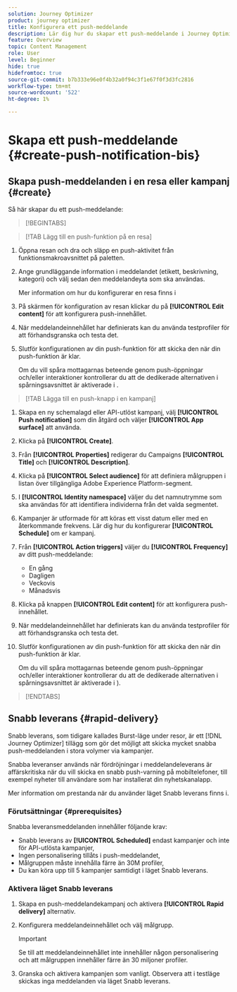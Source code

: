 ```yaml
---
solution: Journey Optimizer
product: journey optimizer
title: Konfigurera ett push-meddelande
description: Lär dig hur du skapar ett push-meddelande i Journey Optimizer
feature: Overview
topic: Content Management
role: User
level: Beginner
hide: true
hidefromtoc: true
source-git-commit: b7b333e96e0f4b32a0f94c3f1e67f0f3d3fc2816
workflow-type: tm+mt
source-wordcount: '522'
ht-degree: 1%

---
```


# Skapa ett push-meddelande {#create-push-notification-bis}

## Skapa push-meddelanden i en resa eller kampanj {#create}

Så här skapar du ett push-meddelande:

>[!BEGINTABS]

>[!TAB Lägg till en push-funktion på en resa]

1. Öppna resan och dra och släpp en push-aktivitet från funktionsmakroavsnittet på paletten.

1. Ange grundläggande information i meddelandet (etikett, beskrivning, kategori) och välj sedan den meddelandeyta som ska användas.

   Mer information om hur du konfigurerar en resa finns i

1. På skärmen för konfiguration av resan klickar du på **[!UICONTROL Edit content]** för att konfigurera push-innehållet.

1. När meddelandeinnehållet har definierats kan du använda testprofiler för att förhandsgranska och testa det.

1. Slutför konfigurationen av din push-funktion för att skicka den när din push-funktion är klar.

   Om du vill spåra mottagarnas beteende genom push-öppningar och/eller interaktioner kontrollerar du att de dedikerade alternativen i spårningsavsnittet är aktiverade i .

>[!TAB Lägga till en push-knapp i en kampanj]

1. Skapa en ny schemalagd eller API-utlöst kampanj, välj **[!UICONTROL Push notification]** som din åtgärd och väljer **[!UICONTROL App surface]** att använda.

1. Klicka på **[!UICONTROL Create]**.

1. Från **[!UICONTROL Properties]** redigerar du Campaigns **[!UICONTROL Title]** och **[!UICONTROL Description]**.

1. Klicka på **[!UICONTROL Select audience]** för att definiera målgruppen i listan över tillgängliga Adobe Experience Platform-segment.

1. I **[!UICONTROL Identity namespace]** väljer du det namnutrymme som ska användas för att identifiera individerna från det valda segmentet.

1. Kampanjer är utformade för att köras ett visst datum eller med en återkommande frekvens. Lär dig hur du konfigurerar **[!UICONTROL Schedule]** om er kampanj.

1. Från **[!UICONTROL Action triggers]** väljer du **[!UICONTROL Frequency]** av ditt push-meddelande:

   * En gång
   * Dagligen
   * Veckovis
   * Månadsvis

1. Klicka på knappen **[!UICONTROL Edit content]** för att konfigurera push-innehållet.

1. När meddelandeinnehållet har definierats kan du använda testprofiler för att förhandsgranska och testa det.

1. Slutför konfigurationen av din push-funktion för att skicka den när din push-funktion är klar.

   Om du vill spåra mottagarnas beteende genom push-öppningar och/eller interaktioner kontrollerar du att de dedikerade alternativen i spårningsavsnittet är aktiverade i ).

>[!ENDTABS]

## Snabb leverans {#rapid-delivery}

Snabb leverans, som tidigare kallades Burst-läge under resor, är ett [!DNL Journey Optimizer] tillägg som gör det möjligt att skicka mycket snabba push-meddelanden i stora volymer via kampanjer.

Snabba leveranser används när fördröjningar i meddelandeleverans är affärskritiska när du vill skicka en snabb push-varning på mobiltelefoner, till exempel nyheter till användare som har installerat din nyhetskanalapp.

Mer information om prestanda när du använder läget Snabb leverans finns i.

### Förutsättningar {#prerequisites}

Snabba leveransmeddelanden innehåller följande krav:

* Snabb leverans av **[!UICONTROL Scheduled]** endast kampanjer och inte för API-utlösta kampanjer,
* Ingen personalisering tillåts i push-meddelandet,
* Målgruppen måste innehålla färre än 30M profiler,
* Du kan köra upp till 5 kampanjer samtidigt i läget Snabb leverans.

### Aktivera läget Snabb leverans

1. Skapa en push-meddelandekampanj och aktivera **[!UICONTROL Rapid delivery]** alternativ.

1. Konfigurera meddelandeinnehållet och välj målgrupp.

   >[!IMPORTANT]
   >
   >Se till att meddelandeinnehållet inte innehåller någon personalisering och att målgruppen innehåller färre än 30 miljoner profiler.

1. Granska och aktivera kampanjen som vanligt. Observera att i testläge skickas inga meddelanden via läget Snabb leverans.